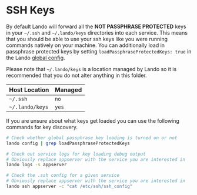 SSH Keys
========

By default Lando will forward all the **NOT PASSPHRASE PROTECTED** keys in your `~/.ssh` and `~/.lando/keys` directories into each service. This means that you should be able to use your ssh keys like you were running commands natively on your machine. You can additionally load in passphrase protected keys by setting `loadPassphraseProtectedKeys: true` in the Lando [global config](./config.md).

Please note that `~/.lando/keys` is a location managed by Lando so it is recommended that you do not alter anything in this folder.

| Host Location | Managed |
| -- | -- |
| `~/.ssh` | `no` |
| `~/.lando/keys` | `yes` |

If you are unsure about what keys get loaded you can use the following commands for key discovery.

```bash
# Check whether global passphrase key loading is turned on or not
lando config | grep loadPassphraseProtectedKeys

# Check out service logs for key loading debug output
# Obviously replace appserver with the service you are interested in
lando logs -s appserver

# Check the .ssh config for a given service
# Obviously replace appserver with the service you are interested in
lando ssh appserver -c "cat /etc/ssh/ssh_config"
```
